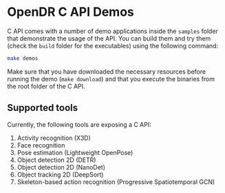 # OpenDR C API Demos

C API comes with a number of demo applications inside the `samples` folder that demonstrate the usage of the API.
You can build them and try them (check the `build` folder for the executables) using the following command:
```sh
make demos
```
Make sure that you have downloaded the necessary resources before running the demo (`make download`) and that you execute the binaries from the root folder of the C API. 

## Supported tools
Currently, the following tools are exposing a C API:
1. Activity recognition (X3D)
2. Face recognition
3. Pose estimation (Lightweight OpenPose)
3. Object detection 2D (DETR)
4. Object detection 2D (NanoDet)
5. Object tracking 2D (DeepSort)
6. Skeleton-based action recognition (Progressive Spatiotemporal GCN)

